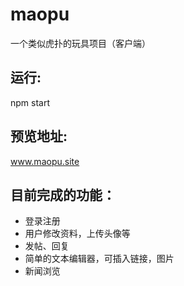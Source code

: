 # maopu

一个类似虎扑的玩具项目（客户端）

## 运行:

npm start

## 预览地址:

www.maopu.site

## 目前完成的功能：

- 登录注册
- 用户修改资料，上传头像等
- 发帖、回复
- 简单的文本编辑器，可插入链接，图片
- 新闻浏览
